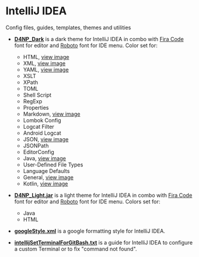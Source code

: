 # IntelliJ IDEA
Config files, guides, templates, themes and utilities

- [**D4NP_Dark**](src/themes/D4NP_Dark.jar) is a dark theme for IntelliJ 
  IDEA in combo with [Fira Code](https://github.com/tonsky/FiraCode) font for editor and 
  [Roboto](https://fonts.google.com/specimen/Roboto) font for IDE menu. Color set for:
  - HTML, [view image](src/images/dark/html.png)
  - XML, [view image](src/images/dark/xml.png)
  - YAML, [view image](src/images/dark/yaml.png)
  - XSLT
  - XPath
  - TOML
  - Shell Script
  - RegExp
  - Properties
  - Markdown, [view image](src/images/dark/markdown.png)
  - Lombok Config
  - Logcat Filter
  - Android Logcat
  - JSON, [view image](src/images/dark/json.png)
  - JSONPath
  - EditorConfig
  - Java, [view image](src/images/dark/java.png)
  - User-Defined File Types
  - Language Defaults
  - General, [view image](src/images/dark/general.png)
  - Kotlin, [view image](src/images/dark/kotlin.png)
  
- [**D4NP_Light.jar**](src/themes/D4NP_Light.jar) is a light theme for 
  IntelliJ IDEA in combo with [Fira Code](https://github.com/tonsky/FiraCode) font for editor and 
  [Roboto](https://fonts.google.com/specimen/Roboto) font for IDE menu. Colors set for:
  - Java
  - HTML
  
- [**googleStyle.xml**](src/styles/googleStyle.xml) is a google formatting 
  style for IntelliJ IDEA. 

- [**intellijSetTerminalForGitBash.txt**](https://github.com/danielPoloWork/IntelliJ/blob/master/intellijSetTerminalForGitBash.txt) 
  is a guide for IntelliJ IDEA to configure a custom Terminal or to fix "command not found".
